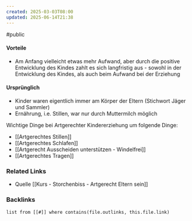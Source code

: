 ```yaml
---
created: 2025-03-03T08:00
updated: 2025-06-14T21:38
---
```

#public
#### Vorteile
- Am Anfang vielleicht etwas mehr Aufwand, aber durch die positive Entwicklung des Kindes zahlt es sich langfristig aus - sowohl in der Entwicklung des Kindes, als auch beim Aufwand bei der Erziehung
#### Ursprünglich
- Kinder waren eigentlich immer am Körper der Eltern (Stichwort Jäger und Sammler)
- Ernährung, i.e. Stillen, war nur durch Muttermilch möglich 

Wichtige Dinge bei Artgerechter Kindererziehung um folgende Dinge:
- [[Artgerechtes Stillen]]
- [[Artgerechtes Schlafen]]
- [[Artgerecht Ausscheiden unterstützen - Windelfrei]]
- [[Artgerechtes Tragen]]

### Related Links
- Quelle [[Kurs - Storchenbiss - Artgerecht Eltern sein]]

### Backlinks
```dataview 
list from [[#]] where contains(file.outlinks, this.file.link)
```


